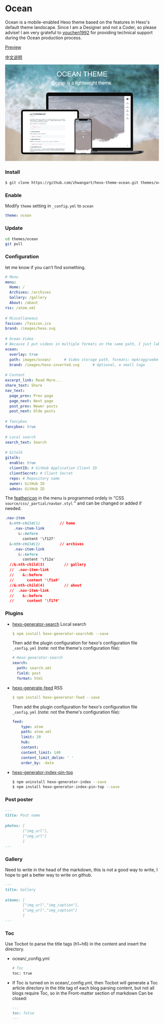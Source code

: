# Ocean

Ocean is a mobile-enabled Hexo theme based on the features in Hexo's default theme landscape. Since I am a Designer and not a Coder, so please advise! I am very grateful to [youchen1992](https://github.com/youchen1992) for providing technical support during the Ocean production process.


[Preview](https://zhwangart.github.io)

[中文说明](https://zhwangart.github.io/2018/11/30/Ocean/)

![Screenshot](screenshots/hexo-theme-ocean.jpg)

### Install

``` bash
$ git clone https://github.com/zhwangart/hexo-theme-ocean.git themes/ocean
```

### Enable

Modify `theme` setting in `_config.yml` to `ocean`

``` yml
theme: ocean
```

### Update

``` bash
cd themes/ocean
git pull
```

### Configuration

let me know if you can’t find something.

``` yml
# Menu
menu:
  Home: /
  Archives: /archives
  Gallery: /gallery
  About: /about
rss: /atom.xml

# Miscellaneous
favicon: /favicon.ico
brand: /images/hexo.svg

# Ocean Video
# Because I put videos in multiple formats on the same path, I just labeled the path here.
ocean:
  overlay: true
  path: images/ocean/      # Video storage path, formats: mp4/ogg/webm
  brand: /images/hexo-inverted.svg      # Optional, a small logo

# Content
excerpt_link: Read More...
share_text: Share
nav_text:
  page_prev: Prev page
  page_next: Next page
  post_prev: Newer posts
  post_next: Olde posts

# fancybox
fancybox: true

# Local search
search_text: Search

# Gitalk
gitalk:
  enable: true
  clientID: # GitHub Application Client ID
  clientSecret: # Client Secret
  repo: # Repository name
  owner: GitHub ID
  admin: GitHub ID
```

The [feathericon](https://feathericon.com) in the menu is programmed ordely in "CSS `source/css/_partial/navbar.styl` " and can be changed or added if needed.

``` css
.nav-item
  &:nth-child(1)         // home
    .nav-item-link
      &::before
        content '\f12f'
  &:nth-child(2)         // archives
    .nav-item-link
      &::before
        content '\f12a'
  //&:nth-child(3)         // gallery
  //  .nav-item-link
  //    &::before
  //      content '\f1a9'
  //&:nth-child(4)         // about
  //  .nav-item-link
  //    &::before
  //      content '\f174'
```

### Plugins

+ [hexo-generator-search](https://github.com/hexojs/hexo-theme-landscape) Local search
	
  ```yml
  $ npm install hexo-generator-searchdb --save
  ```
  Then add the plugin configuration for hexo's configuration file `_config.yml` (note: not the theme's configuration file):
  
  ```yml
  # Hexo-generator-search
  search:
    path: search.xml
    field: post
    format: html
  ```

+ [hexo-generate-feed](https://github.com/hexojs/hexo-generator-feed) RSS

  ```yml
  $ npm install hexo-generator-feed --save
  ```
  
  Then add the plugin configuration for hexo's configuration file `_config.yml` (note: not the theme's configuration file):
  
  ```yml
  feed:
      type: atom
      path: atom.xml
      limit: 20
      hub:
      content:
      content_limit: 140
      content_limit_delim: ' '
      order_by: -date	
  ```
  
+ [hexo-generator-index-pin-top](https://github.com/netcan/hexo-generator-index-pin-top)
	
	``` bash
  $ npm uninstall hexo-generator-index --save
  $ npm install hexo-generator-index-pin-top --save
  ```

### Post poster

``` md
---
title: Post name

photos: [
        ["img_url"],
        ["img_url"]
        ]
---
```

### Gallery
Need to write in the head of the markdown, this is not a good way to write, I hope to get a better way to write on github.

``` md
---
title: Gallery

albums: [
        ["img_url","img_caption"],
        ["img_url","img_caption"]
        ]
---
```

### Toc

Use Tocbot to parse the title tags (h1~h6) in the content and insert the directory. 

+ ocean/_config.yml

	``` bash
	# Toc
  toc: true
	```
+ If Toc is turned on in ocean/_config.yml, then Tocbot will generate a Toc article directory in the title tag of each blog parsing content, but not all blogs require Toc, so in the Front-matter section of markdown Can be closed:

	``` md
	---
  toc: false
  ---
	```
